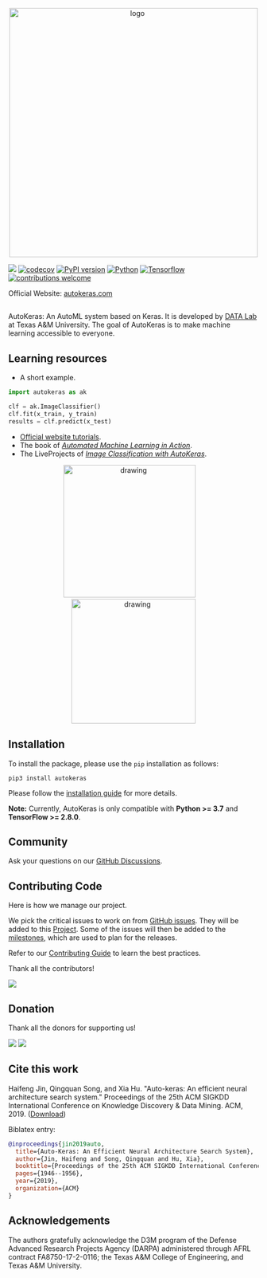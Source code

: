 <p align="center">
  <img width="500" alt="logo" src="https://autokeras.com/img/row_red.svg"/>
</p>

[![](https://github.com/keras-team/autokeras/workflows/Tests/badge.svg?branch=master)](https://github.com/keras-team/autokeras/actions?query=workflow%3ATests+branch%3Amaster)
[![codecov](https://codecov.io/gh/keras-team/autokeras/branch/master/graph/badge.svg)](https://codecov.io/gh/keras-team/autokeras)
[![PyPI version](https://badge.fury.io/py/autokeras.svg)](https://badge.fury.io/py/autokeras)
[![Python](https://img.shields.io/badge/python-v3.7.0+-success.svg)](https://www.python.org/downloads/)
[![Tensorflow](https://img.shields.io/badge/tensorflow-v2.8.0+-success.svg)](https://www.tensorflow.org/versions)
[![contributions welcome](https://img.shields.io/badge/contributions-welcome-brightgreen.svg?style=flat)](https://github.com/keras-team/autokeras/issues)

Official Website: [autokeras.com](https://autokeras.com)

##
AutoKeras: An AutoML system based on Keras.
It is developed by <a href="http://faculty.cs.tamu.edu/xiahu/index.html" target="_blank" rel="nofollow">DATA Lab</a> at Texas A&M University.
The goal of AutoKeras is to make machine learning accessible to everyone.

## Learning resources

* A short example.

```python
import autokeras as ak

clf = ak.ImageClassifier()
clf.fit(x_train, y_train)
results = clf.predict(x_test)
```

* [Official website tutorials](https://autokeras.com/tutorial/overview/).
* The book of [*Automated Machine Learning in Action*](https://www.manning.com/books/automated-machine-learning-in-action?query=automated&utm_source=jin&utm_medium=affiliate&utm_campaign=affiliate&a_aid=jin).
* The LiveProjects of [*Image Classification with AutoKeras*](https://www.manning.com/liveprojectseries/autokeras-ser).
<p align="center">
<a href="https://www.manning.com/books/automated-machine-learning-in-action?query=automated&utm_source=jin&utm_medium=affiliate&utm_campaign=affiliate&a_aid=jin"><img src="https://images.manning.com/360/480/resize/book/0/fc56aaf-b2ba-4ef4-85b3-4a31edbe8ecc/Song-AML-HI.png" alt="drawing" width="266"/></a>
&nbsp
&nbsp
<a href="https://www.manning.com/liveprojectseries/autokeras-ser"><img src="https://images.manning.com/360/480/resize/liveProjectSeries/9/38c715a-0c8c-4f66-b440-83d29993877a/ImageClassificationwithAutoKeras.jpg" alt="drawing" width="250"/></a>
</p>


## Installation

To install the package, please use the `pip` installation as follows:

```shell
pip3 install autokeras
```

Please follow the [installation guide](https://autokeras.com/install) for more details.

**Note:** Currently, AutoKeras is only compatible with **Python >= 3.7** and **TensorFlow >= 2.8.0**.

## Community

Ask your questions on our [GitHub Discussions](https://github.com/keras-team/autokeras/discussions).

## Contributing Code

Here is how we manage our project.

We pick the critical issues to work on from [GitHub issues](https://github.com/keras-team/autokeras/issues).
They will be added to this [Project](https://github.com/keras-team/autokeras/projects/3).
Some of the issues will then be added to the [milestones](https://github.com/keras-team/autokeras/milestones),
which are used to plan for the releases.

Refer to our [Contributing Guide](https://autokeras.com/contributing/) to learn the best practices.

Thank all the contributors!

<a href="https://github.com/keras-team/autokeras/graphs/contributors"><img src="https://notes.haifengjin.com/img/contributors.svg" /></a>


## Donation

Thank all the donors for supporting us!

<a href="https://opencollective.com/autokeras#backers" target="_blank"><img src="https://opencollective.com/autokeras/sponsor.svg?avatarHeight=36&width=890&button=false"></a>
<a href="https://opencollective.com/autokeras#backers" target="_blank"><img src="https://opencollective.com/autokeras/backer.svg?avatarHeight=36&width=890&button=false"></a>

## Cite this work

Haifeng Jin, Qingquan Song, and Xia Hu. "Auto-keras: An efficient neural architecture search system." Proceedings of the 25th ACM SIGKDD International Conference on Knowledge Discovery & Data Mining. ACM, 2019. ([Download](https://dl.acm.org/doi/pdf/10.1145/3292500.3330648))

Biblatex entry:

```bibtex
@inproceedings{jin2019auto,
  title={Auto-Keras: An Efficient Neural Architecture Search System},
  author={Jin, Haifeng and Song, Qingquan and Hu, Xia},
  booktitle={Proceedings of the 25th ACM SIGKDD International Conference on Knowledge Discovery \& Data Mining},
  pages={1946--1956},
  year={2019},
  organization={ACM}
}
```

## Acknowledgements

The authors gratefully acknowledge the D3M program of the Defense Advanced Research Projects Agency (DARPA) administered through AFRL contract FA8750-17-2-0116; the Texas A&M College of Engineering, and Texas A&M University.
